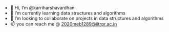 - 👋 Hi, I’m @karriharshavardhan
- 🌱 I’m currently learning data structures and algorithms
- 💞️ I’m looking to collaborate on projects in data structures and algorithms
- 📫 you can reach me @ 2020meb1289@iitrpr.ac.in

<!---
karriharshavardhan/karriharshavardhan is a ✨ special ✨ repository because its `README.md` (this file) appears on your GitHub profile.
You can click the Preview link to take a look at your changes.
--->
